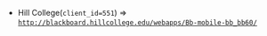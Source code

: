  - Hill College(`client_id=551`) => [`http://blackboard.hillcollege.edu/webapps/Bb-mobile-bb_bb60/`](http://blackboard.hillcollege.edu/webapps/Bb-mobile-bb_bb60/)
